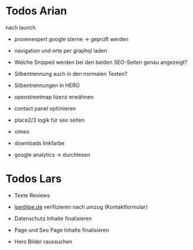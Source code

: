 # Todos Arian

nach launch

- provenexpert google sterne -> geprüft werden

- navigation und orte per graphql laden
- Welche Snipped werden bei den beiden SEO-Seiten genau angezeigt?
- Silbentrennung auch in den normalen Texten?
- Silbentrennungen in HERO

- openstreetmap lizenz erwähnen
- contact panel optimieren


- place2/3 logik für seo seiten
- vimeo
- downloads linkfarbe
- google analytics -> durchlesen


# Todos Lars

- Texte Reviews
- lpe@lpe.de verifizieren nach umzug (Kontaktformular)

- Datenschutz Inhalte finalisieren
- Page und Seo Page Inhalte finalisieren
- Hero Bilder raussuchen